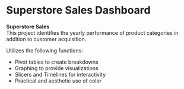 # Superstore Sales Dashboard

**Superstore Sales**<br/>
This project identifies the yearly performance of product categories in addition to customer acquisition.

Utilizes the following functions:<br/>
- Pivot tables to create breakdowns
- Graphing to provide visualizations
- Slicers and Timelines for interactivity
- Practical and aesthetic use of color
